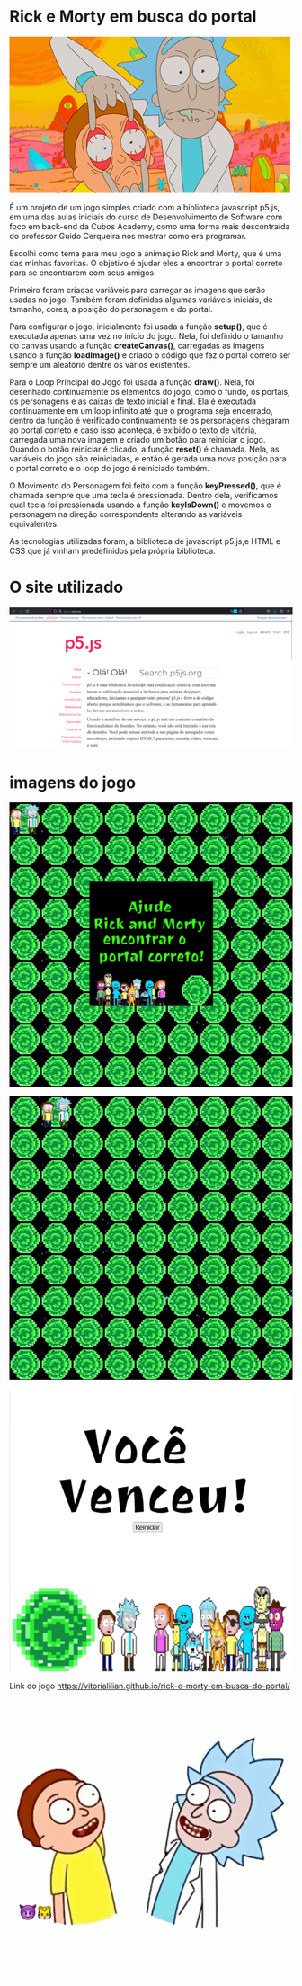 # Rick e Morty em busca do portal

![Rick e Morty olhando de um lado para o outro](imagens-readme/118789.gif)

É um projeto de um jogo simples criado com a biblioteca javascript p5.js, em uma das aulas iniciais do curso de Desenvolvimento de Software com foco em back-end da Cubos Academy, como uma forma mais descontraída do professor Guido Cerqueira nos mostrar como era programar. 

Escolhi como tema para meu jogo a animação Rick and Morty, que é uma das minhas favoritas. O objetivo é ajudar eles a encontrar o portal correto para se encontrarem com seus amigos. 

Primeiro foram criadas variáveis para carregar as imagens que serão usadas no jogo. Também foram definidas algumas variáveis iniciais, de tamanho, cores, a posição do personagem e do portal.

Para configurar o jogo, inicialmente foi usada a função **setup()**, que é executada apenas uma vez no início do jogo. Nela, foi definido o tamanho do canvas usando a função **createCanvas()**, carregadas as imagens usando a função **loadImage()** e criado o código que faz o portal correto ser sempre um aleatório dentre os vários existentes.

Para o Loop Principal do Jogo foi usada a função **draw()**. Nela, foi desenhado continuamente os elementos do jogo, como o fundo, os portais, os personagens e as caixas de texto inicial e final. Ela é executada continuamente em um loop infinito até que o programa seja encerrado, dentro da função é verificado continuamente se os personagens chegaram ao portal correto e caso isso aconteça, é exibido o texto de vitória, carregada uma nova imagem e criado um botão para reiniciar o jogo. Quando o botão reiniciar é clicado, a função **reset()** é chamada. Nela, as variáveis do jogo são reiniciadas, e então é gerada uma nova posição para o portal correto e o loop do jogo é reiniciado também.

O Movimento do Personagem foi feito com a função **keyPressed()**, que é chamada sempre que uma tecla é pressionada. Dentro dela, verificamos qual tecla foi pressionada usando a função **keyIsDown()** e movemos o personagem na direção correspondente alterando as variáveis equivalentes. 

As tecnologias utilizadas foram, a biblioteca de javascript p5.js,e HTML e CSS que já vinham predefinidos pela própria biblioteca. 

# O site utilizado
 ![Site p5.js](imagens-readme/Captura%20de%20tela%202023-10-02%20185604.png)


# imagens do jogo
 ![Print da tela inicial do jogo](imagens-readme/Captura%20de%20tela%202023-10-02%20152502.png)

 ![Print da tela durante o jogo](imagens-readme/Captura%20de%20tela%202023-10-02%20205338.png)

 ![Print da tela ao final do jogo](imagens-readme/Captura%20de%20tela%202023-10-02%20205419.png)

 Link do jogo
 https://vitorialilian.github.io/rick-e-morty-em-busca-do-portal/


![Rick e Morty batendo as mãos](imagens-readme/rick-and-morty-rick.gif)
